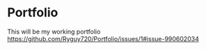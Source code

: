 # Portfolio
This will be my working portfolio
https://github.com/Ryguy720/Portfolio/issues/1#issue-990602034
